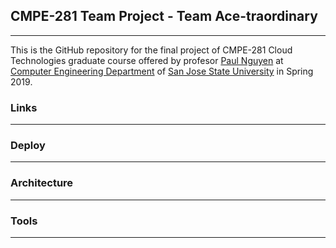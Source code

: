 ## CMPE-281 Team Project - Team Ace-traordinary
---
This is the GitHub repository for the final project of CMPE-281 Cloud Technologies graduate course offered by profesor [Paul Nguyen](https://github.com/paulnguyen) at [Computer Engineering Department](https://cmpe.sjsu.edu/) of [San Jose State University](https://www.sjsu.edu/) in Spring 2019.
### Links
---

### Deploy
---

### Architecture
---

### Tools
---

